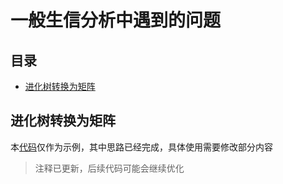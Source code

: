 # 一般生信分析中遇到的问题

## 目录
 - [进化树转换为矩阵](#进化树转换为矩阵)

## 进化树转换为矩阵
本[代码](https://github.com/AGIScuipeng/sundry/blob/master/treematrix.py)仅作为示例，其中思路已经完成，具体使用需要修改部分内容
>注释已更新，后续代码可能会继续优化